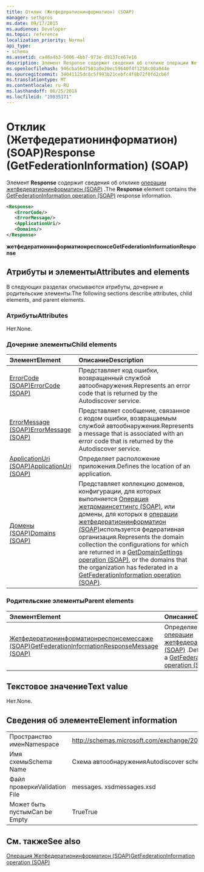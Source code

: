 ```yaml
---
title: Отклик (Жетфедератионинформатион) (SOAP)
manager: sethgros
ms.date: 09/17/2015
ms.audience: Developer
ms.topic: reference
localization_priority: Normal
api_type:
- schema
ms.assetid: ca48a4b3-5006-4bb7-973e-d9137ce67e16
description: Элемент Response содержит сведения об отклике операции Жетфедератионинформатион (SOAP).
ms.openlocfilehash: 946cba56d7503a0e20ec59640f4f1258c00a844e
ms.sourcegitcommit: 34041125dc8c5f993b21cebfc4f8b72f0fd2cb6f
ms.translationtype: MT
ms.contentlocale: ru-RU
ms.lasthandoff: 06/25/2018
ms.locfileid: "19835171"
---
```

# <a name="response-getfederationinformation-soap"></a><span data-ttu-id="a089f-103">Отклик (Жетфедератионинформатион) (SOAP)</span><span class="sxs-lookup"><span data-stu-id="a089f-103">Response (GetFederationInformation) (SOAP)</span></span>

<span data-ttu-id="a089f-104">Элемент **Response** содержит сведения об отклике [операции жетфедератионинформатион (SOAP)](getfederationinformation-operation-soap.md) .</span><span class="sxs-lookup"><span data-stu-id="a089f-104">The **Response** element contains the [GetFederationInformation operation (SOAP)](getfederationinformation-operation-soap.md) response information.</span></span> 
  
```XML
<Response>
   <ErrorCode/>
   <ErrorMessage/>
   <ApplicationUri/>
   <Domains/>
</Response>
```

 <span data-ttu-id="a089f-105">**жетфедератионинформатионреспонсе**</span><span class="sxs-lookup"><span data-stu-id="a089f-105">**GetFederationInformationResponse**</span></span>
## <a name="attributes-and-elements"></a><span data-ttu-id="a089f-106">Атрибуты и элементы</span><span class="sxs-lookup"><span data-stu-id="a089f-106">Attributes and elements</span></span>

<span data-ttu-id="a089f-107">В следующих разделах описываются атрибуты, дочерние и родительские элементы.</span><span class="sxs-lookup"><span data-stu-id="a089f-107">The following sections describe attributes, child elements, and parent elements.</span></span>
  
### <a name="attributes"></a><span data-ttu-id="a089f-108">Атрибуты</span><span class="sxs-lookup"><span data-stu-id="a089f-108">Attributes</span></span>

<span data-ttu-id="a089f-109">Нет.</span><span class="sxs-lookup"><span data-stu-id="a089f-109">None.</span></span>
  
### <a name="child-elements"></a><span data-ttu-id="a089f-110">Дочерние элементы</span><span class="sxs-lookup"><span data-stu-id="a089f-110">Child elements</span></span>

|<span data-ttu-id="a089f-111">**Элемент**</span><span class="sxs-lookup"><span data-stu-id="a089f-111">**Element**</span></span>|<span data-ttu-id="a089f-112">**Описание**</span><span class="sxs-lookup"><span data-stu-id="a089f-112">**Description**</span></span>|
|:-----|:-----|
|[<span data-ttu-id="a089f-113">ErrorCode (SOAP)</span><span class="sxs-lookup"><span data-stu-id="a089f-113">ErrorCode (SOAP)</span></span>](errorcode-soap.md) <br/> |<span data-ttu-id="a089f-114">Представляет код ошибки, возвращенный службой автообнаружения.</span><span class="sxs-lookup"><span data-stu-id="a089f-114">Represents an error code that is returned by the Autodiscover service.</span></span>  <br/> |
|[<span data-ttu-id="a089f-115">ErrorMessage (SOAP)</span><span class="sxs-lookup"><span data-stu-id="a089f-115">ErrorMessage (SOAP)</span></span>](errormessage-soap.md) <br/> |<span data-ttu-id="a089f-116">Представляет сообщение, связанное с кодом ошибки, возвращаемым службой автообнаружения.</span><span class="sxs-lookup"><span data-stu-id="a089f-116">Represents a message that is associated with an error code that is returned by the Autodiscover service.</span></span>  <br/> |
|[<span data-ttu-id="a089f-117">ApplicationUri (SOAP)</span><span class="sxs-lookup"><span data-stu-id="a089f-117">ApplicationUri (SOAP)</span></span>](applicationuri-soap.md) <br/> |<span data-ttu-id="a089f-118">Определяет расположение приложения.</span><span class="sxs-lookup"><span data-stu-id="a089f-118">Defines the location of an application.</span></span>  <br/> |
|[<span data-ttu-id="a089f-119">Домены (SOAP)</span><span class="sxs-lookup"><span data-stu-id="a089f-119">Domains (SOAP)</span></span>](domains-soap.md) <br/> |<span data-ttu-id="a089f-120">Представляет коллекцию доменов, конфигурации, для которых выполняется [Операция жетдомаинсеттингс (SOAP)](getdomainsettings-operation-soap.md), или домены, для которых в [операции жетфедератионинформатион (SOAP)](getfederationinformation-operation-soap.md)используется федеративная организация.</span><span class="sxs-lookup"><span data-stu-id="a089f-120">Represents the domain collection the configurations for which are returned in a [GetDomainSettings operation (SOAP)](getdomainsettings-operation-soap.md), or the domains that the organization has federated in a [GetFederationInformation operation (SOAP)](getfederationinformation-operation-soap.md).</span></span>  <br/> |
   
### <a name="parent-elements"></a><span data-ttu-id="a089f-121">Родительские элементы</span><span class="sxs-lookup"><span data-stu-id="a089f-121">Parent elements</span></span>

|<span data-ttu-id="a089f-122">**Элемент**</span><span class="sxs-lookup"><span data-stu-id="a089f-122">**Element**</span></span>|<span data-ttu-id="a089f-123">**Описание**</span><span class="sxs-lookup"><span data-stu-id="a089f-123">**Description**</span></span>|
|:-----|:-----|
|[<span data-ttu-id="a089f-124">Жетфедератионинформатионреспонсемессаже (SOAP)</span><span class="sxs-lookup"><span data-stu-id="a089f-124">GetFederationInformationResponseMessage (SOAP)</span></span>](getfederationinformationresponsemessage-soap.md) <br/> |<span data-ttu-id="a089f-125">Определяет ответ на запрос [операции жетфедератионинформатион (SOAP)](getfederationinformation-operation-soap.md) .</span><span class="sxs-lookup"><span data-stu-id="a089f-125">Defines a response to a [GetFederationInformation operation (SOAP)](getfederationinformation-operation-soap.md) request.</span></span>  <br/> |
   
## <a name="text-value"></a><span data-ttu-id="a089f-126">Текстовое значение</span><span class="sxs-lookup"><span data-stu-id="a089f-126">Text value</span></span>

<span data-ttu-id="a089f-127">Нет.</span><span class="sxs-lookup"><span data-stu-id="a089f-127">None.</span></span>
  
## <a name="element-information"></a><span data-ttu-id="a089f-128">Сведения об элементе</span><span class="sxs-lookup"><span data-stu-id="a089f-128">Element information</span></span>

|||
|:-----|:-----|
|<span data-ttu-id="a089f-129">Пространство имен</span><span class="sxs-lookup"><span data-stu-id="a089f-129">Namespace</span></span>  <br/> |http://schemas.microsoft.com/exchange/2010/Autodiscover  <br/> |
|<span data-ttu-id="a089f-130">Имя схемы</span><span class="sxs-lookup"><span data-stu-id="a089f-130">Schema Name</span></span>  <br/> |<span data-ttu-id="a089f-131">Схема автообнаружения</span><span class="sxs-lookup"><span data-stu-id="a089f-131">Autodiscover schema</span></span>  <br/> |
|<span data-ttu-id="a089f-132">Файл проверки</span><span class="sxs-lookup"><span data-stu-id="a089f-132">Validation File</span></span>  <br/> |<span data-ttu-id="a089f-133">messages. xsd</span><span class="sxs-lookup"><span data-stu-id="a089f-133">messages.xsd</span></span>  <br/> |
|<span data-ttu-id="a089f-134">Может быть пустым</span><span class="sxs-lookup"><span data-stu-id="a089f-134">Can be Empty</span></span>  <br/> |<span data-ttu-id="a089f-135">True</span><span class="sxs-lookup"><span data-stu-id="a089f-135">True</span></span>  <br/> |
   
## <a name="see-also"></a><span data-ttu-id="a089f-136">См. также</span><span class="sxs-lookup"><span data-stu-id="a089f-136">See also</span></span>



[<span data-ttu-id="a089f-137">Операция Жетфедератионинформатион (SOAP)</span><span class="sxs-lookup"><span data-stu-id="a089f-137">GetFederationInformation operation (SOAP)</span></span>](getfederationinformation-operation-soap.md)

